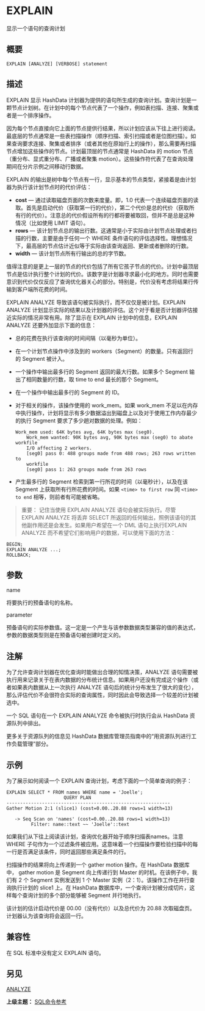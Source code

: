 # EXPLAIN

显示一个语句的查询计划

## 概要

```
EXPLAIN [ANALYZE] [VERBOSE] statement
```

## 描述

EXPLAIN 显示 HashData 计划器为提供的语句所生成的查询计划。查询计划是一颗节点计划树。在计划中的每个节点代表了一个操作，例如表扫描、连接、聚集或者是一个排序操作。

因为每个节点直接向它上面的节点提供行结果，所以计划应该从下往上进行阅读。最底层的节点通常是一些表扫描操作（顺序扫描、索引扫描或者是位图扫描）。如果查询要求连接、聚集或者排序（或者其他在原始行上的操作），那么需要再扫描节点增加这些操作的节点。计划最顶层的节点通常是 HashData 的 motion 节点（重分布、显式重分布、广播或者聚集 motion）。这些操作符代表了在查询处理期间在分片示例之间移动行数据。

EXPLAIN 的输出是树中每个节点有一行，显示基本的节点类型，紧接着是由计划器为执行该计划节点时的代价评估：

* **cost** — 通过读取磁盘页面的次数来度量。即，1.0 代表一个连续磁盘页面的读取。首先是启动代价（获取第一行的代价），第二个代价是总的代价（获取所有行的代价）。注意总的代价假设所有的行都将要被取回，但并不是总是这种情况（比如使用 LIMIT 语句）。
* **rows** — 该计划节点总的输出行数。这通常是小于实际由计划节点处理或者扫描的行数，主要是由于任何一个 WHERE 条件语句的评估选择性。理想情况下，最高层的节点估计近似等于实际由该查询返回、更新或者删除的行数。
* **width** — 该计划节点所有行输出的总的字节数。

值得注意的是更上一层的节点的代价包括了所有它孩子节点的代价。计划中最顶层节点是估计执行整个计划的代价。该数字是计划器寻求最小化的地方。同时也需要意识到代价仅仅反应了查询优化器关心的部分。特别是，代价没有考虑将结果行传输到客户端所花费的时间。

EXPLAIN ANALYZE 导致该语句被实际执行，而不仅仅是被计划。EXPLAIN ANALYZE 计划显示实际的结果以及计划器的评估。这个对于看是否计划器评估接近实际的情况非常有用。除了显示在 EXPLAIN 计划中的信息，EXPLAIN ANALYZE 还要外加显示下面的信息：

* 总的花费在执行该查询的时间间隔（以毫秒为单位）。
* 在一个计划节点操作中涉及到的 workers（Segment）的数量。只有返回行的 Segment 被计入。
* 一个操作中输出最多行的 Segment 返回的最大行数。如果多个 Segment 输出了相同数量的行数，取 time to end 最长的那个 Segment。
* 在一个操作中输出最多行的 Segment 的 ID。
* 对于相关的操作，该操作使用的 work\_mem。如果 work\_mem 不足以在内存中执行操作，计划将显示有多少数据溢出到磁盘上以及对于使用工作内存最少的执行 Segment 要求了多少趟对数据的处理。例如：

  ```
  Work_mem used: 64K bytes avg, 64K bytes max (seg0).
      Work_mem wanted: 90K bytes avg, 90K bytes max (seg0) to abate workfile
      I/O affecting 2 workers.
      [seg0] pass 0: 488 groups made from 488 rows; 263 rows written to
      workfile
      [seg0] pass 1: 263 groups made from 263 rows
  ```

* 产生最多行的 Segment 检索到第一行所花的时间（以毫秒计），以及在该 Segment 上获取所有行所花费的时间。如果 `<time> to first row` 同 `<time> to end` 相等，则前者有可能被省略。

> 重要： 记住当使用 EXPLAIN ANALYZE 语句会被实际执行。尽管 EXPLAIN ANALYZE 将丢弃 SELECT 所返回的任何输出，照例该语句的其他副作用还是会发生。如果用户希望在一个 DML 语句上执行EXPLAIN ANALYZE 而不希望它们影响用户的数据，可以使用下面的方法：

```
BEGIN;
EXPLAIN ANALYZE ...;
ROLLBACK;
```

## 参数

name

将要执行的预备语句的名称。

parameter

预备语句的实际参数值。这一定是一个产生与该参数数据类型兼容的值的表达式，参数的数据类型则是在预备语句被创建时定义的。

## 注解

为了允许查询计划器在优化查询时能做出合理的知情决策，ANALYZE 语句需要被执行用来记录关于在表内数据的分布统计信息。如果用户还没有完成这个操作（或者如果表内数据从上一次执行 ANALYZE 语句后的统计分布发生了很大的变化），那么评估代价不会很符合实际的查询属性，同时因此会导致选择一个较差的计划被选中。

一个 SQL 语句在一个 EXPLAIN ANALYZE 命令被执行时执行会从 HashData 资源队列中排出。

更多关于资源队列的信息见 HashData 数据库管理员指南中的“用资源队列进行工作负载管理”部分。

## 示例

为了展示如何阅读一个 EXPLAIN 查询计划，考虑下面的一个简单查询的例子：

```
EXPLAIN SELECT * FROM names WHERE name = 'Joelle';
                     QUERY PLAN
------------------------------------------------------------
Gather Motion 2:1 (slice1) (cost=0.00..20.88 rows=1 width=13)

   -> Seq Scan on 'names' (cost=0.00..20.88 rows=1 width=13)
         Filter: name::text ~~ 'Joelle'::text
```

如果我们从下往上阅读该计划，查询优化器开始于顺序扫描表names。注意 WHERE 子句作为一个过滤条件被应用。这意味着一个扫描操作要检验扫描中的每一行是否满足该条件，同时返回那些满足条件的行。

扫描操作的结果将向上传递到一个 gather motion 操作。在 HashData 数据库中， gather motion 是 Segment 向上传递行到 Master 的时机。在该例子中，我们有 2 个 Segment 实例发送到 1 个 Master 实例（2：1）。该操作工作在并行查询执行计划的 slice1 上。在 HashData 数据库中，一个查询计划被分成切片，这样每个查询计划的多个部分能够被 Segment 并行地执行。

该计划的估计启动代价是 00.00（没有代价）以及总代价为 20.88 次取磁盘页。计划器认为该查询将会返回一行。

## 兼容性

在 SQL 标准中没有定义 EXPLAIN 语句。

## 另见

[ANALYZE](./analyze.md)

**上级主题：** [SQL命令参考](./README.md)

